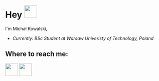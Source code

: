 # Hey <img src="https://media.giphy.com/media/m0dmKBkncVETJv2h0S/giphy.gif" width="40" />

I'm Michał Kowalski,

- *Currently: BSc Student at Warsaw Univeristy of Technology, Poland*


## Where to reach me:

[<img src="https://media.giphy.com/media/sQB6lgeTlv5Krjq7YN/giphy.gif" width="40">](http://google.com.au/)
[<img src="https://media.giphy.com/media/KxlbRn0HuTW7gZID83/giphy.gif" width="40">](michalkowalski0097@gmail.com)


